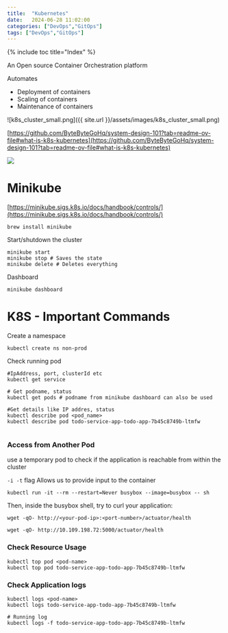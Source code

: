 ```yaml
---
title:  "Kubernetes"
date:   2024-06-28 11:02:00
categories: ["DevOps","GitOps"]
tags: ["DevOps","GitOps"]
---
```

{% include toc title="Index" %}

An Open source Container Orchestration platform

Automates 
- Deployment of containers
- Scaling of containers
- Maintenance of containers

![k8s_cluster_small.png]({{ site.url }}/assets/images/k8s_cluster_small.png)

[https://github.com/ByteByteGoHq/system-design-101?tab=readme-ov-file#what-is-k8s-kubernetes](https://github.com/ByteByteGoHq/system-design-101?tab=readme-ov-file#what-is-k8s-kubernetes)

![](https://www.youtube.com/watch?v=TlHvYWVUZyc)

# Minikube

[https://minikube.sigs.k8s.io/docs/handbook/controls/](https://minikube.sigs.k8s.io/docs/handbook/controls/)


```shell
brew install minikube
```

Start/shutdown the cluster
```shell
minikube start
minikube stop # Saves the state
minikube delete # Deletes everything
```

Dashboard
```shell
minikube dashboard
```

# K8S - Important Commands
Create a namespace
```shell
kubectl create ns non-prod
```

Check running pod
```shell
#IpAddress, port, clusterId etc
kubectl get service

# Get podname, status
kubectl get pods # podname from minikube dashboard can also be used

#Get details like IP addres, status
kubectl describe pod <pod_name>
kubectl describe pod todo-service-app-todo-app-7b45c8749b-ltmfw


```

### Access from Another Pod

use a temporary pod to check if the application is reachable from within the cluster

`-i -t` flag Allows us to provide input to the container
```shell
kubectl run -it --rm --restart=Never busybox --image=busybox -- sh
```
Then, inside the busybox shell, try to curl your application:
```shell
wget -qO- http://<your-pod-ip>:<port-number>/actuator/health

wget -qO- http://10.109.198.72:5000/actuator/health
```

### Check Resource Usage
```shell
kubectl top pod <pod-name>
kubectl top pod todo-service-app-todo-app-7b45c8749b-ltmfw
```

### Check Application logs
```shell
kubectl logs <pod-name>
kubectl logs todo-service-app-todo-app-7b45c8749b-ltmfw

# Running log
kubectl logs -f todo-service-app-todo-app-7b45c8749b-ltmfw
```